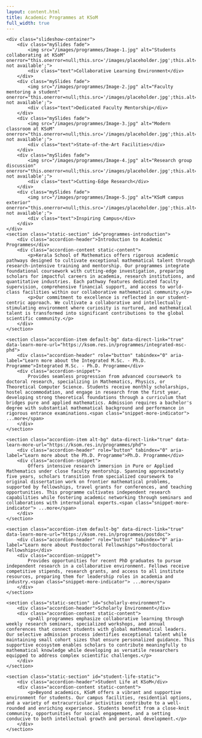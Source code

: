 ```yaml
---
layout: content.html
title: Academic Programmes at KSoM
full_width: true
---
```


<div class="main-full-width" id="main-content-start">

    <div class="slideshow-container">
        <div class="mySlides fade">
            <img src="/images/programmes/Image-1.jpg" alt="Students collaborating at KSoM" onerror="this.onerror=null;this.src='/images/placeholder.jpg';this.alt='Image not available';">
            <div class="text">Collaborative Learning Environment</div>
        </div>
        <div class="mySlides fade">
            <img src="/images/programmes/Image-2.jpg" alt="Faculty mentoring a student" onerror="this.onerror=null;this.src='/images/placeholder.jpg';this.alt='Image not available';">
            <div class="text">Dedicated Faculty Mentorship</div>
        </div>
        <div class="mySlides fade">
            <img src="/images/programmes/Image-3.jpg" alt="Modern classroom at KSoM" onerror="this.onerror=null;this.src='/images/placeholder.jpg';this.alt='Image not available';">
            <div class="text">State-of-the-Art Facilities</div>
        </div>
        <div class="mySlides fade">
            <img src="/images/programmes/Image-4.jpg" alt="Research group discussion" onerror="this.onerror=null;this.src='/images/placeholder.jpg';this.alt='Image not available';">
            <div class="text">Cutting-Edge Research</div>
        </div>
        <div class="mySlides fade">
            <img src="/images/programmes/Image-5.jpg" alt="KSoM campus exterior" onerror="this.onerror=null;this.src='/images/placeholder.jpg';this.alt='Image not available';">
            <div class="text">Inspiring Campus</div>
        </div>
    </div>
    <section class="static-section" id="programmes-introduction">
        <div class="accordion-header">Introduction to Academic Programmes</div>
        <div class="accordion-content static-content">
            <p>Kerala School of Mathematics offers rigorous academic pathways designed to cultivate exceptional mathematical talent through research-intensive training and mentorship. Our programmes integrate foundational coursework with cutting-edge investigation, preparing scholars for impactful careers in academia, research institutions, and quantitative industries. Each pathway features dedicated faculty supervision, comprehensive financial support, and access to world-class facilities within our collaborative mathematical community.</p>
            <p>Our commitment to excellence is reflected in our student-centric approach. We cultivate a collaborative and intellectually stimulating environment where curiosity is nurtured, and mathematical talent is transformed into significant contributions to the global scientific community.</p>
        </div>
    </section>

    <section class="accordion-item default-bg" data-direct-link="true" data-learn-more-url="https://ksom.res.in/programmes/integrated-msc-phd">
        <div class="accordion-header" role="button" tabindex="0" aria-label="Learn more about the Integrated M.Sc. - Ph.D. Programme">Integrated M.Sc. - Ph.D. Programme</div>
        <div class="accordion-snippet">
            Provides seamless progression from advanced coursework to doctoral research, specializing in Mathematics, Physics, or Theoretical Computer Science. Students receive monthly scholarships, hostel accommodation, and engage in research from the first year, developing strong theoretical foundations through a curriculum that bridges pure and applied mathematics. Admission requires a bachelor's degree with substantial mathematical background and performance in rigorous entrance examinations.<span class="snippet-more-indicator"> ...more</span>
        </div>
    </section>

    <section class="accordion-item alt-bg" data-direct-link="true" data-learn-more-url="https://ksom.res.in/programmes/phd">
        <div class="accordion-header" role="button" tabindex="0" aria-label="Learn more about the Ph.D. Programme">Ph.D. Programme</div>
        <div class="accordion-snippet">
            Offers intensive research immersion in Pure or Applied Mathematics under close faculty mentorship. Spanning approximately five years, scholars transition from specialized coursework to original dissertation work on frontier mathematical problems, supported by fellowships, travel grants for conferences, and teaching opportunities. This programme cultivates independent research capabilities while fostering academic networking through seminars and collaborations with international experts.<span class="snippet-more-indicator"> ...more</span>
        </div>
    </section>

    <section class="accordion-item default-bg" data-direct-link="true" data-learn-more-url="https://ksom.res.in/programmes/postdoc">
        <div class="accordion-header" role="button" tabindex="0" aria-label="Learn more about Postdoctoral Fellowships">Postdoctoral Fellowships</div>
        <div class="accordion-snippet">
            Provides opportunities for recent PhD graduates to pursue independent research in a collaborative environment. Fellows receive competitive stipends, research grants, and access to all institute resources, preparing them for leadership roles in academia and industry.<span class="snippet-more-indicator"> ...more</span>
        </div>
    </section>

    <section class="static-section" id="scholarly-environment">
        <div class="accordion-header">Scholarly Environment</div>
        <div class="accordion-content static-content">
            <p>All programmes emphasize collaborative learning through weekly research seminars, specialized workshops, and annual conferences that connect students with global mathematical leaders. Our selective admission process identifies exceptional talent while maintaining small cohort sizes that ensure personalized guidance. This supportive ecosystem enables scholars to contribute meaningfully to mathematical knowledge while developing as versatile researchers equipped to address complex scientific challenges.</p>
        </div>
    </section>

    <section class="static-section" id="student-life-static">
        <div class="accordion-header">Student Life at KSoM</div>
        <div class="accordion-content static-content">
            <p>Beyond academics, KSoM offers a vibrant and supportive environment for students. Our campus facilities, residential options, and a variety of extracurricular activities contribute to a well-rounded and enriching experience. Students benefit from a close-knit community, opportunities for social engagement, and a setting conducive to both intellectual growth and personal development.</p>
        </div>
    </section>

</div>
